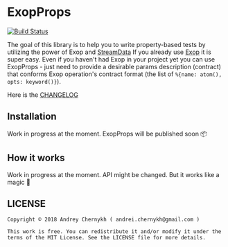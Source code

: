 # ExopProps

[![Build Status](https://travis-ci.org/madeinussr/exop_props.svg?branch=master)](https://travis-ci.org/madeinussr/exop_props)

The goal of this library is to help you to write property-based tests by utilizing the power of Exop and [StreamData](https://github.com/whatyouhide/stream_data)
If you already use [Exop](https://github.com/madeinussr/exop) it is super easy.
Even if you haven't had Exop in your project yet you can use ExopProps - just need to provide
a desirable params description (contract) that conforms Exop operation's contract format (the list of `%{name: atom(), opts: keyword()}`).

Here is the [CHANGELOG](https://github.com/madeinussr/exop_props/blob/master/CHANGELOG.md)

## Installation

Work in progress at the moment. ExopProps will be published soon 📦

## How it works

Work in progress at the moment. API might be changed.
But it works like a magic 🧚‍

## LICENSE

    Copyright © 2018 Andrey Chernykh ( andrei.chernykh@gmail.com )

    This work is free. You can redistribute it and/or modify it under the
    terms of the MIT License. See the LICENSE file for more details.

